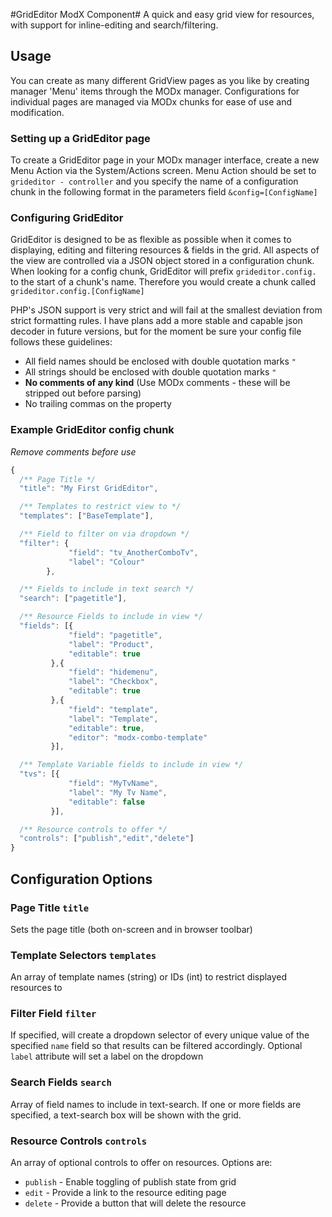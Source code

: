 #GridEditor ModX Component#
A quick and easy grid view for resources, with support for inline-editing and search/filtering.

## Usage ##
You can create as many different GridView pages as you like by creating manager 'Menu' items through 
the MODx manager. Configurations for individual pages are managed via MODx chunks for ease of use and 
modification. 

### Setting up a GridEditor page ###
To create a GridEditor page in your MODx manager interface, create a new Menu Action via the System/Actions screen.
Menu Action should be set to `grideditor - controller` and you specify the name of a configuration chunk in the 
following format in the parameters field `&config=[ConfigName]`

### Configuring GridEditor ###
GridEditor is designed to be as flexible as possible when it comes to displaying, editing and filtering resources & 
fields in the grid. All aspects of the view are controlled via a JSON object stored in a configuration chunk. When 
looking for a config chunk, GridEditor will prefix `grideditor.config.` to the start of a chunk's name. Therefore you 
would create a chunk called `grideditor.config.[ConfigName]`

PHP's JSON support is very strict and will fail at the smallest deviation from strict formatting rules. I have plans 
add a more stable and capable json decoder in future versions, but for the moment be sure your config file follows 
these guidelines:
* All field names should be enclosed with double quotation marks `"`
* All strings should be enclosed with double quotation marks `"`
* __No comments of any kind__ (Use MODx comments - these will be stripped out before parsing)
* No trailing commas on the property

### Example GridEditor config chunk ###
*Remove comments before use*
```javascript
{
  /** Page Title */
  "title": "My First GridEditor",

  /** Templates to restrict view to */
  "templates": ["BaseTemplate"],

  /** Field to filter on via dropdown */
  "filter": {
             "field": "tv_AnotherComboTv",
             "label": "Colour"
        },

  /** Fields to include in text search */
  "search": ["pagetitle"],

  /** Resource Fields to include in view */
  "fields": [{
             "field": "pagetitle",
             "label": "Product",
             "editable": true
         },{
             "field": "hidemenu",
             "label": "Checkbox",
             "editable": true
         },{
             "field": "template",
             "label": "Template",
             "editable": true,
             "editor": "modx-combo-template"
         }],

  /** Template Variable fields to include in view */
  "tvs": [{
             "field": "MyTvName",
             "label": "My Tv Name",
             "editable": false
         }],

  /** Resource controls to offer */
  "controls": ["publish","edit","delete"]
}
```
## Configuration Options

### Page Title `title`
Sets the page title (both on-screen and in browser toolbar)

### Template Selectors `templates`
An array of template names (string) or IDs (int) to restrict displayed resources to

### Filter Field `filter`
If specified, will create a dropdown selector of every unique value of the specified `name` field so that results can
be filtered accordingly. Optional `label` attribute will set a label on the dropdown

### Search Fields `search`
Array of field names to include in text-search. If one or more fields are specified, a text-search box will be 
shown with the grid.

### Resource Controls `controls`
An array of optional controls to offer on resources. Options are:
* `publish` - Enable toggling of publish state from grid
* `edit` - Provide a link to the resource editing page
* `delete` - Provide a button that will delete the resource
